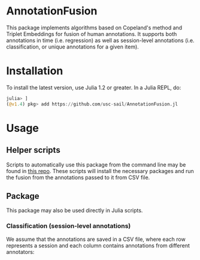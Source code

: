 # AnnotationFusion
This package implements algorithms based on Copeland's method and Triplet Embeddings for fusion of human annotations. It supports both annotations in time (i.e. regression) as well as session-level annotations (i.e. classification, or unique annotations for a given item).

# Installation
To install the latest version, use Julia 1.2 or greater. In a Julia REPL, do:
```julia
julia> ]
(@v1.4) pkg> add https://github.com/usc-sail/AnnotationFusion.jl
```

# Usage
## Helper scripts
Scripts to automatically use this package from the command line may be found in [this repo](https://www.github.com/kmundnic/annotation-fusion). These scripts will install the necessary packages and run the fusion from the annotations passed to it from CSV file.

## Package
This package may also be used directly in Julia scripts.

### Classification (session-level annotations)
We assume that the annotations are saved in a CSV file, where each row represents a session and each column contains annotations from different annotators:
```julia
│ Row  │ carlos  │ lisa    │ mae     │ soyoon  │
│      │ Int64⍰  │ Int64⍰  │ Int64⍰  │ Int64⍰  │
├──────┼─────────┼─────────┼─────────┼─────────┼
│ 1    │ 6       │ 9       │ 6       │ missing │
│ 2    │ 7       │ 9       │ 7       │ 7       │
│ 3    │ 7       │ 9       │ 7       │ 7       │
│ 4    │ 4       │ 9       │ 7       │ missing │
│ 5    │ 3       │ 3       │ 3       │ missing │
│ 6    │ 5       │ 5       │ 3       │ missing │
│ 7    │ 6       │ 5       │ 3       │ 6       │
│ 8    │ 5       │ 4       │ 2       │ 4       │
│ 9    │ 4       │ 5       │ 3       │ missing │
⋮
```
#### Triplet Embeddings
We compute the pairwise distances between columns (considering the missing values) and mine triplets over these. The number of triplets mined depends on the number of items or sessions. By default, we mine all possible triplets, but this may fail if the number of items to embed is too large (> 500 items).

Here's an example on how to run the code, using the [TripletEmbeddings.jl](www.github.com/usc-sail/TripletEmbeddings.jl) package:

```julia
using CSV
using DataFrames
using AnnotationFusion
using TripletEmbeddings

data = CSV.read("data.csv") # Or select the path where your data is

raters = :raters
items = :items
ratings = Symbol("some.answer")

# This is required is the ratings are saved in a sparse array instead of a matrix
arousal = AnnotationFusion.generateAnnotationsMatrix(data, raters, items, ratings)

# Generate the triplets from a matrix, where rows indicate items and columns indicate raters
triplets = AnnotationFusion.Triplets(arousal[!,2:end])

dims = 1
X = Embedding(dims, maximum(triplets)) # Initialize a random embedding
misclassifications = fit!(STE(), triplets, X; max_iterations=1000, verbose=false)
```
The embedding `X` will have the embedded items in `dims`-dimensional space.

#### Copeland's method

### Regression (or real-time, or time-continuous annotations)

# References
 - Mundnich K, Nasir M, Georgiou PG, Narayanan SS. _Exploiting Intra-Annotator Rating Consistency Through Copeland's Method for Estimation of Ground Truth Labels in Couples' Therapy_. In INTERSPEECH 2017 (pp. 3167-3171). [PDF](https://sail.usc.edu/publications/files/mundnichinterspeech2017.pdf)
 - Booth BM, Mundnich K, Narayanan S. _Fusing annotations with majority vote triplet embeddings_. In Proceedings of the 2018 on Audio/Visual Emotion Challenge and Workshop 2018 Oct 15 (pp. 83-89). [PDF](https://sail.usc.edu/publications/files/p83-booth.pdf)
 - Mundnich K, Booth BM, Girault B, Narayanan S. _Generating labels for regression of subjective constructs using triplet embeddings_. Pattern Recognition Letters. 2019 Dec 1; 128:385-92. [PDF](https://sail.usc.edu/publications/files/1-s2.0-S0167865519302752-main%20(1).pdf)
